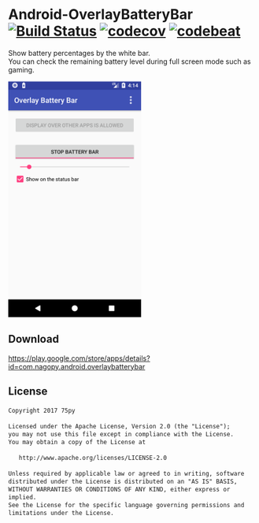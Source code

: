 # Android-OverlayBatteryBar [![Build Status](https://travis-ci.org/75py/Android-OverlayBatteryBar.svg?branch=master)](https://travis-ci.org/75py/Android-OverlayBatteryBar/) [![codecov](https://codecov.io/gh/75py/Android-OverlayBatteryBar/branch/master/graph/badge.svg)](https://codecov.io/gh/75py/Android-OverlayBatteryBar) [![codebeat](https://codebeat.co/badges/4bdda81e-1cd5-4215-a629-52848e532013)](https://codebeat.co/projects/github-com-75py-android-overlaybatterybar-master)

Show battery percentages by the white bar.  
You can check the remaining battery level during full screen mode such as gaming.

<img src="screenshot.png" width="270" height="480">

## Download

https://play.google.com/store/apps/details?id=com.nagopy.android.overlaybatterybar

## License

    Copyright 2017 75py

    Licensed under the Apache License, Version 2.0 (the "License");
    you may not use this file except in compliance with the License.
    You may obtain a copy of the License at

       http://www.apache.org/licenses/LICENSE-2.0

    Unless required by applicable law or agreed to in writing, software
    distributed under the License is distributed on an "AS IS" BASIS,
    WITHOUT WARRANTIES OR CONDITIONS OF ANY KIND, either express or implied.
    See the License for the specific language governing permissions and
    limitations under the License.
